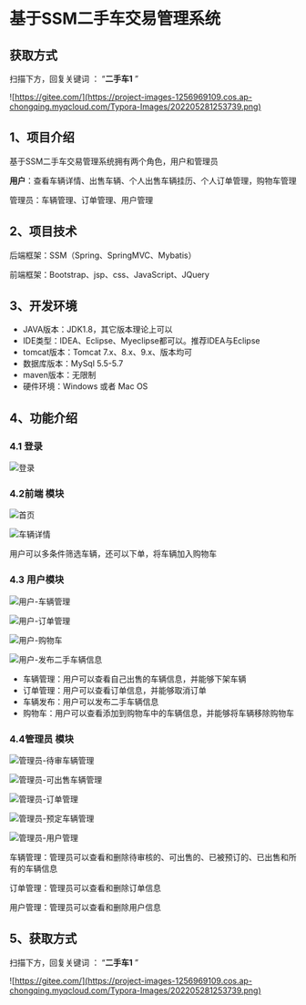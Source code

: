 # 基于SSM二手车交易管理系统

## 获取方式

扫描下方，回复关键词  ： “**二手车1** ”   

![https://gitee.com/](https://project-images-1256969109.cos.ap-chongqing.myqcloud.com/Typora-Images/202205281253739.png)

## 1、项目介绍

基于SSM二手车交易管理系统拥有两个角色，用户和管理员

**用户**：查看车辆详情、出售车辆、个人出售车辆挂历、个人订单管理，购物车管理

管理员：车辆管理、订单管理、用户管理


## 2、项目技术

后端框架：SSM（Spring、SpringMVC、Mybatis）

前端框架：Bootstrap、jsp、css、JavaScript、JQuery

## 3、开发环境

- JAVA版本：JDK1.8，其它版本理论上可以
- IDE类型：IDEA、Eclipse、Myeclipse都可以。推荐IDEA与Eclipse
- tomcat版本：Tomcat 7.x、8.x、9.x、版本均可
- 数据库版本：MySql 5.5-5.7
- maven版本：无限制
- 硬件环境：Windows 或者 Mac OS


## 4、功能介绍

### 4.1 登录

![登录](https://project-images-1256969109.cos.ap-chongqing.myqcloud.com/Typora-Images/202205311732832.jpg)

### 4.2前端 模块

![首页](https://project-images-1256969109.cos.ap-chongqing.myqcloud.com/Typora-Images/202205311732671.jpg)

![车辆详情](https://project-images-1256969109.cos.ap-chongqing.myqcloud.com/Typora-Images/202205311732969.jpg)

用户可以多条件筛选车辆，还可以下单，将车辆加入购物车

### 4.3 用户模块

![用户-车辆管理](https://project-images-1256969109.cos.ap-chongqing.myqcloud.com/Typora-Images/202205311733275.jpg)

![用户-订单管理](https://project-images-1256969109.cos.ap-chongqing.myqcloud.com/Typora-Images/202205311733306.jpg)

![用户-购物车](https://project-images-1256969109.cos.ap-chongqing.myqcloud.com/Typora-Images/202205311733811.jpg)

![用户-发布二手车辆信息](https://project-images-1256969109.cos.ap-chongqing.myqcloud.com/Typora-Images/202205311733234.jpg)

- 车辆管理：用户可以查看自己出售的车辆信息，并能够下架车辆
- 订单管理：用户可以查看订单信息，并能够取消订单
- 车辆发布：用户可以发布二手车辆信息
- 购物车：用户可以查看添加到购物车中的车辆信息，并能够将车辆移除购物车

### 4.4管理员 模块

![管理员-待审车辆管理](https://project-images-1256969109.cos.ap-chongqing.myqcloud.com/Typora-Images/202205311737469.jpg)

![管理员-可出售车辆管理](https://project-images-1256969109.cos.ap-chongqing.myqcloud.com/Typora-Images/202205311738470.jpg)

![管理员-订单管理](https://project-images-1256969109.cos.ap-chongqing.myqcloud.com/Typora-Images/202205311738432.jpg)

![管理员-预定车辆管理](https://project-images-1256969109.cos.ap-chongqing.myqcloud.com/Typora-Images/202205311738241.jpg)

![管理员-用户管理](https://project-images-1256969109.cos.ap-chongqing.myqcloud.com/Typora-Images/202205311738611.jpg)

车辆管理：管理员可以查看和删除待审核的、可出售的、已被预订的、已出售和所有的车辆信息

订单管理：管理员可以查看和删除订单信息

用户管理：管理员可以查看和删除用户信息

## 5、获取方式

扫描下方，回复关键词  ： “**二手车1** ”   



![https://gitee.com/](https://project-images-1256969109.cos.ap-chongqing.myqcloud.com/Typora-Images/202205281253739.png)


